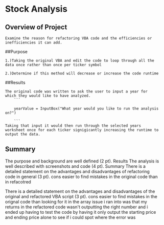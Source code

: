 # Stock Analysis

## Overview of Project

	Examine the reason for refactoring VBA code and the efficiencies or inefficiencies it can add.
  
##Purpose

	1.)Taking the original VBA and edit the code to loop through all the data once rather than once per ticker symbol 
	
	2.)Determine if this method will decrease or increase the code runtime

##Results

	The original code was written to ask the user to input a year for which they would like to have analyzed. 
		```
		
		yearValue = InputBox("What year would you like to run the analysis on?")
		
		```
	Taking that input it would then run through the selected years worksheet once for each ticker signigicantly increasing the runtime to output the data.
	
	
## Summary


The purpose and background are well defined (2 pt).
Results
The analysis is well described with screenshots and code (4 pt).
Summary
There is a detailed statement on the advantages and disadvantages of refactoring code in general (3 pt).
	cons
		easier to find mistakes in the original code than in refacotred
		
There is a detailed statement on the advantages and disadvantages of the original and refactored VBA script (3 pt).
	cons
		easier to find mistakes in the orignal code than looking for it in the array
		issue i ran into was that my returns in the refactored code wasn't outputting the right number and i ended up having to test the code by having it only output the starting price and ending price alone to see if i could spot where the error was

